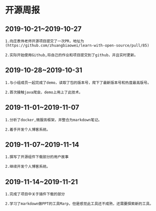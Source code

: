 # 开源周报
## **2019-10-21~2019-10-27**
    1.向庄表伟老师开源项目提交了一次PR，地址为 (https://github.com/zhuangbiaowei/learn-with-open-source/pull/85)

    2.实际开始使用Github,将自己的作业和项目提交到了github，并且实时更新。

## **2019-10-28~2019-10-31**
    1.与小组成员一起完成了demo，读取了包的版本号，爬下了最新版本号和热度最高版号。

    2.首次接触java爬虫，demo上用上了此技术。

## **2019-11-01~2019-11-07**
    1.分析了docker,微服务框架，并整合为markdown笔记。

    2.着手开发个人博客系统。
 
## **2019-11-07~2019-11-14**
    1.撰写了开源组件下载部分的用户故事

    2.继续开发个人博客系统。

## **2019-11-14~2019-11-21**
    1.完成了项目中关于插件下载的部分

    2.学习了markdown做PPT的工具Marp，但是感觉此工具还不成熟，还需要探索新的工具。